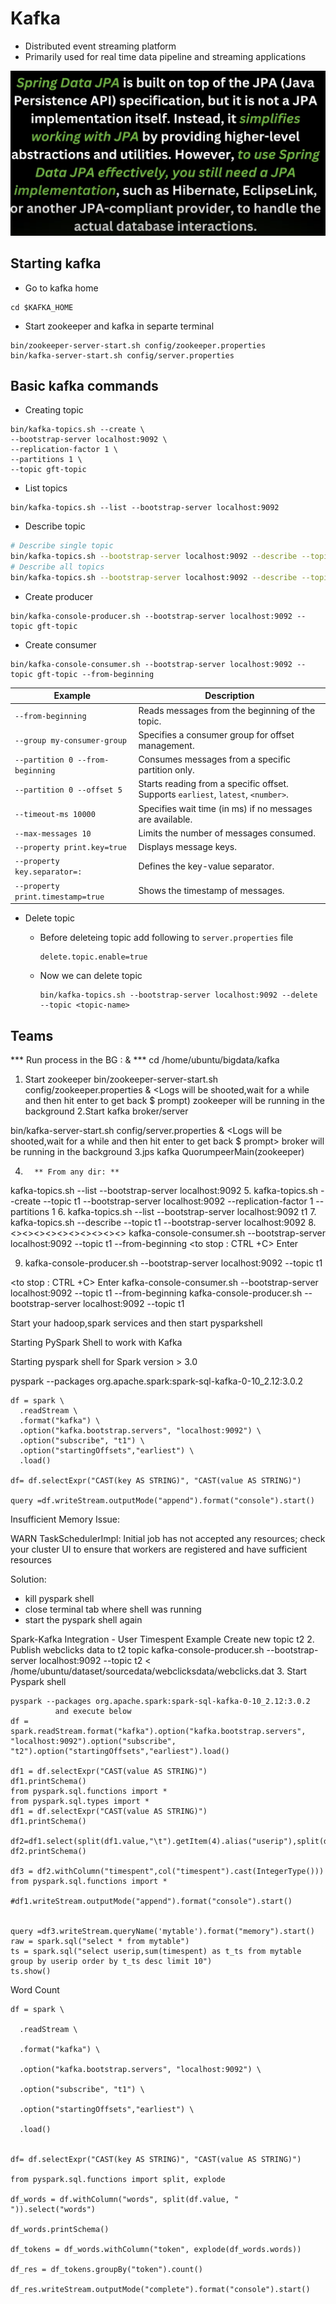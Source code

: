 # Kafka
- Distributed event streaming platform
- Primarily used for real time data pipeline and streaming applications

![alt text](image.png)

## Starting kafka
- Go to kafka home

```
cd $KAFKA_HOME
```

- Start zookeeper and kafka in separte terminal

```
bin/zookeeper-server-start.sh config/zookeeper.properties
bin/kafka-server-start.sh config/server.properties
```

## Basic kafka commands
- Creating topic

```
bin/kafka-topics.sh --create \
--bootstrap-server localhost:9092 \
--replication-factor 1 \
--partitions 1 \
--topic gft-topic
```

- List topics

```
bin/kafka-topics.sh --list --bootstrap-server localhost:9092
```

- Describe topic

```bash
# Describe single topic
bin/kafka-topics.sh --bootstrap-server localhost:9092 --describe --topic <topic-name>
# Describe all topics
bin/kafka-topics.sh --bootstrap-server localhost:9092 --describe --topic 
```

- Create producer

```
bin/kafka-console-producer.sh --bootstrap-server localhost:9092 --topic gft-topic
```

- Create consumer

```
bin/kafka-console-consumer.sh --bootstrap-server localhost:9092 --topic gft-topic --from-beginning
```

| **Example**                                         | **Description**                              |
|-----------------------------------------------------|----------------------------------------------|
| `--from-beginning`                                   | Reads messages from the beginning of the topic. |
| `--group my-consumer-group`                          | Specifies a consumer group for offset management. |
| `--partition 0 --from-beginning`                     | Consumes messages from a specific partition only. |
| `--partition 0 --offset 5`                           | Starts reading from a specific offset. Supports `earliest`, `latest`, `<number>`. |
| `--timeout-ms 10000`                                 | Specifies wait time (in ms) if no messages are available. |
| `--max-messages 10`                                  | Limits the number of messages consumed.       |
| `--property print.key=true`                          | Displays message keys.                        |
| `--property key.separator=:`                         | Defines the key-value separator.              |
| `--property print.timestamp=true`                    | Shows the timestamp of messages.              |

- Delete topic
  - Before deleteing topic add following to `server.properties` file

    ```
    delete.topic.enable=true
    ```

  - Now we can delete topic
 
    ```
    bin/kafka-topics.sh --bootstrap-server localhost:9092 --delete --topic <topic-name>
    ```

## Teams
*** Run process in the BG : &   ***
cd /home/ubuntu/bigdata/kafka
1. Start zookeeper
 bin/zookeeper-server-start.sh config/zookeeper.properties &
    <Logs will be shooted,wait for a while and then hit enter to get back $ prompt)
     zookeeper will be running in the background
2.Start kafka broker/server
 
 bin/kafka-server-start.sh config/server.properties &
   <Logs will be shooted,wait for a while and then hit enter to get back $ prompt>
     broker will be running in the background
3.jps
   kafka
   QuorumpeerMain(zookeeper)
 
4.
         ** From any dir: **
 
kafka-topics.sh --list  --bootstrap-server localhost:9092
   <nothing to show >
5. kafka-topics.sh --create --topic t1 --bootstrap-server localhost:9092 --replication-factor 1 --partitions 1
6. kafka-topics.sh --list  --bootstrap-server localhost:9092
    t1
7. kafka-topics.sh --describe --topic t1 --bootstrap-server localhost:9092
8. <><><><><><><><><><>
kafka-console-consumer.sh --bootstrap-server localhost:9092 --topic t1 --from-beginning
<to stop : CTRL +C> Enter

9.  kafka-console-producer.sh --bootstrap-server localhost:9092 --topic t1
 
     <enter some text>
 
<to stop : CTRL +C> Enter
kafka-console-consumer.sh --bootstrap-server localhost:9092 --topic t1 --from-beginning
kafka-console-producer.sh --bootstrap-server localhost:9092 --topic t1

Start your hadoop,spark services and then start pysparkshell
 
Starting PySpark Shell to work with Kafka
 
 Starting pyspark shell for Spark version > 3.0
 
 pyspark --packages org.apache.spark:spark-sql-kafka-0-10_2.12:3.0.2

```
df = spark \
  .readStream \
  .format("kafka") \
  .option("kafka.bootstrap.servers", "localhost:9092") \
  .option("subscribe", "t1") \
  .option("startingOffsets","earliest") \
  .load()
 
df= df.selectExpr("CAST(key AS STRING)", "CAST(value AS STRING)")
 
query =df.writeStream.outputMode("append").format("console").start()
```

Insufficient Memory Issue:
 
WARN TaskSchedulerImpl: Initial job has not accepted any resources; check your cluster UI to ensure that workers are registered and have sufficient resources
 
Solution:
 
- kill pyspark shell
- close terminal tab where shell was running
- start the pyspark shell again

Spark-Kafka Integration - User Timespent Example 
Create new topic t2
2. Publish webclicks data to t2 topic
kafka-console-producer.sh --bootstrap-server localhost:9092 --topic t2 < /home/ubuntu/dataset/sourcedata/webclicksdata/webclicks.dat
3. Start Pyspark shell 
```
pyspark --packages org.apache.spark:spark-sql-kafka-0-10_2.12:3.0.2
          and execute below
df = spark.readStream.format("kafka").option("kafka.bootstrap.servers", "localhost:9092").option("subscribe", "t2").option("startingOffsets","earliest").load()

df1 = df.selectExpr("CAST(value AS STRING)")   
df1.printSchema()   
from pyspark.sql.functions import *
from pyspark.sql.types import *
df1 = df.selectExpr("CAST(value AS STRING)")   
df1.printSchema()           
 
df2=df1.select(split(df1.value,"\t").getItem(4).alias("userip"),split(df1.value,"\t").getItem(6).alias("timespent"))
df2.printSchema()
 
df3 = df2.withColumn("timespent",col("timespent").cast(IntegerType()))
from pyspark.sql.functions import *
 
#df1.writeStream.outputMode("append").format("console").start()
 
 
query =df3.writeStream.queryName('mytable').format("memory").start()
raw = spark.sql("select * from mytable")
ts = spark.sql("select userip,sum(timespent) as t_ts from mytable group by userip order by t_ts desc limit 10")
ts.show()
```

Word Count
```
df = spark \

  .readStream \

  .format("kafka") \

  .option("kafka.bootstrap.servers", "localhost:9092") \

  .option("subscribe", "t1") \

  .option("startingOffsets","earliest") \

  .load()


df= df.selectExpr("CAST(key AS STRING)", "CAST(value AS STRING)")
 
from pyspark.sql.functions import split, explode

df_words = df.withColumn("words", split(df.value, " ")).select("words")
 
df_words.printSchema()
 
df_tokens = df_words.withColumn("token", explode(df_words.words))
 
df_res = df_tokens.groupBy("token").count()
 
df_res.writeStream.outputMode("complete").format("console").start()
 
```
